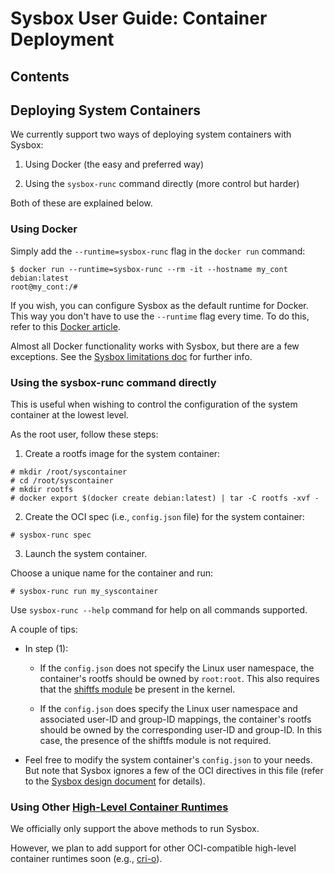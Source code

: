 # Sysbox User Guide: Container Deployment

## Contents

## Deploying System Containers

We currently support two ways of deploying system containers with Sysbox:

1) Using Docker (the easy and preferred way)

2) Using the `sysbox-runc` command directly (more control but harder)

Both of these are explained below.

### Using Docker

Simply add the `--runtime=sysbox-runc` flag in the `docker run` command:

```console
$ docker run --runtime=sysbox-runc --rm -it --hostname my_cont debian:latest
root@my_cont:/#
```

If you wish, you can configure Sysbox as the default runtime for Docker. This
way you don't have to use the `--runtime` flag every time. To do this,
refer to this [Docker article](https://docs.docker.com/engine/reference/commandline/dockerd/).

Almost all Docker functionality works with Sysbox, but there are a few
exceptions. See the [Sysbox limitations doc](limitations.md) for further info.

### Using the sysbox-runc command directly

This is useful when wishing to control the configuration of the system container
at the lowest level.

As the root user, follow these steps:

1) Create a rootfs image for the system container:

```console
# mkdir /root/syscontainer
# cd /root/syscontainer
# mkdir rootfs
# docker export $(docker create debian:latest) | tar -C rootfs -xvf -
```

2) Create the OCI spec (i.e., `config.json` file) for the system container:

```console
# sysbox-runc spec
```

3) Launch the system container.

Choose a unique name for the container and run:

```console
# sysbox-runc run my_syscontainer
```

Use `sysbox-runc --help` command for help on all commands supported.

A couple of tips:

- In step (1):

  - If the `config.json` does not specify the Linux user namespace, the
    container's rootfs should be owned by `root:root`. This also requires that
    the [shiftfs module](design.md#ubuntu-shiftfs-module) be present in the
    kernel.

  - If the `config.json` does specify the Linux user namespace and associated
    user-ID and group-ID mappings, the container's rootfs should be owned
    by the corresponding user-ID and group-ID. In this case, the presence of
    the shiftfs module is not required.

- Feel free to modify the system container's `config.json` to your needs. But
  note that Sysbox ignores a few of the OCI directives in this file (refer to
  the [Sysbox design document](limitations.md#oci-compatibility) for details).

### Using Other [High-Level Container Runtimes](concepts.md#high-level-container-runtime)

We officially only support the above methods to run Sysbox.

However, we plan to add support for other OCI-compatible high-level container
runtimes soon (e.g., [cri-o](https://cri-o.io/)).
